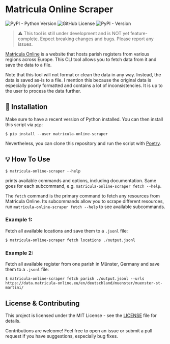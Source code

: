 # Matricula Online Scraper

![PyPI - Python Version](https://img.shields.io/pypi/pyversions/matricula-online-scraper?logo=python)
![GitHub License](https://img.shields.io/github/license/lsg551/matricula-online-scraper?logo=pypi)
![PyPI - Version](https://img.shields.io/pypi/v/matricula-online-scraper?logo=pypi)

> :warning: This tool is still under development and is NOT yet feature-complete. Expect breaking changes and bugs. Please report any issues.

[Matricula Online](https://data.matricula-online.eu/) is a website that hosts parish registers from various regions across Europe. This CLI tool allows you to fetch data from it and save the data to a file.

Note that this tool will not format or clean the data in any way. Instead, the data is saved as-is to a file. I mention this because the original data is especially poorly formatted and contains a lot of inconsistencies. It is up to the user to process the data further.

## 🔧 Installation

Make sure to have a recent version of Python installed. You can then install this script via `pip`:

```console
$ pip install --user matricula-online-scraper
```

Nevertheless, you can clone this repository and run the script with [Poetry](https://python-poetry.org).

## 💡 How To Use

```console
$ matricula-online-scraper --help
```

prints available commands and options, including documentation. Same goes for each subcommand, e.g. `matricula-online-scraper fetch --help`.

The `fetch` command is the primary command to fetch any resources from Matricula Online. Its subcommands allow you to scrape different resources, run `matricula-online-scraper fetch --help` to see available subcommands.

### Example 1:

Fetch all available locations and save them to a `.jsonl` file:

```console
$ matricula-online-scraper fetch locations ./output.jsonl
```

### Example 2:

Fetch all available register from one parish in Münster, Germany and save them to a `.jsonl` file:

```console
$ matricula-online-scraper fetch parish ./output.jsonl --urls https://data.matricula-online.eu/en/deutschland/muenster/muenster-st-martini/
```

## License & Contributing

This project is licensed under the MIT License - see the [LICENSE](LICENSE) file for details.

Contributions are welcome! Feel free to open an issue or submit a pull request if you have suggestions, especially bug fixes.

